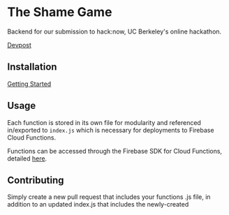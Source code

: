 # The Shame Game

Backend for our submission to hack:now, UC Berkeley's online hackathon.

[Devpost](https://devpost.com/software/the-shame-game)

## Installation

[Getting Started](https://firebase.google.com/docs/functions/get-started)

## Usage

Each function is stored in its own file for modularity and referenced in/exported to `index.js` which is necessary for deployments to Firebase Cloud Functions.

Functions can be accessed through the Firebase SDK for Cloud Functions, detailed [here](https://firebase.google.com/docs/functions/callable).

## Contributing
Simply create a new pull request that includes your functions .js file, in addition to an updated index.js that includes the newly-created 
